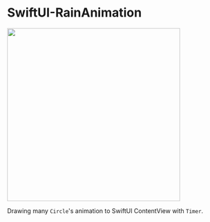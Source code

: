 # SwiftUI-RainAnimation

<img src="https://raw.githubusercontent.com/daisuke-t-jp/SwiftUI-RainAnimation/master/demo.gif" width=400>

Drawing many `Circle`'s animation to SwiftUI ContentView  with `Timer`.
